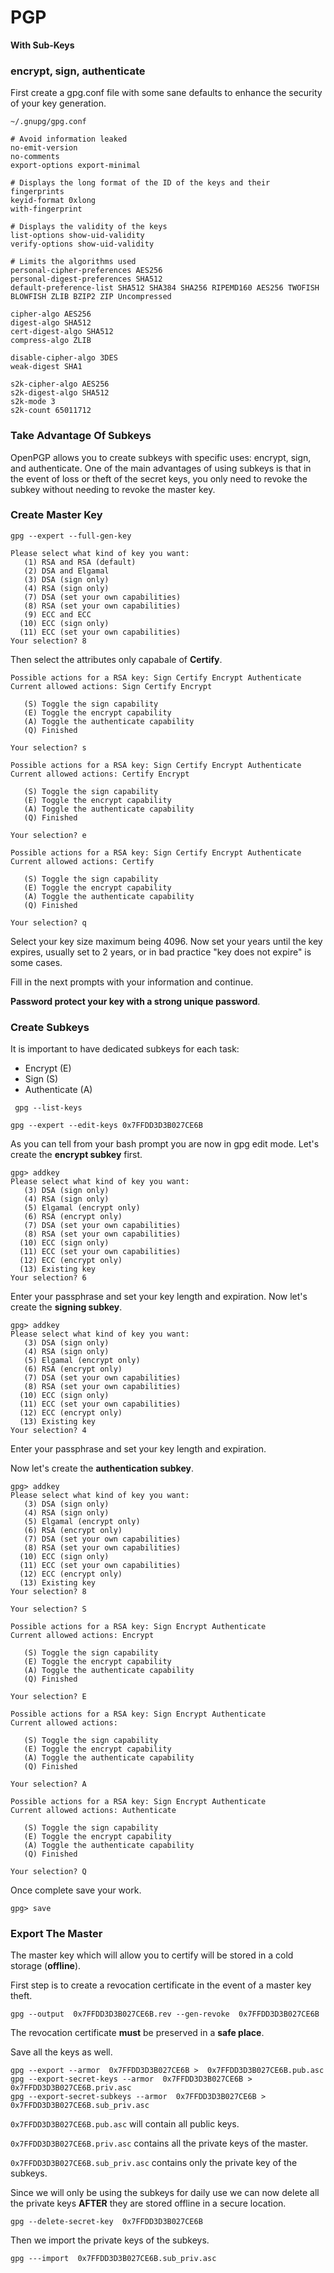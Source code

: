 # PGP
**With Sub-Keys**

### encrypt, sign, authenticate

First create a gpg.conf file with some sane defaults to enhance the security of your key generation.

`~/.gnupg/gpg.conf`

```
# Avoid information leaked
no-emit-version
no-comments
export-options export-minimal

# Displays the long format of the ID of the keys and their fingerprints
keyid-format 0xlong
with-fingerprint

# Displays the validity of the keys
list-options show-uid-validity
verify-options show-uid-validity

# Limits the algorithms used
personal-cipher-preferences AES256
personal-digest-preferences SHA512
default-preference-list SHA512 SHA384 SHA256 RIPEMD160 AES256 TWOFISH BLOWFISH ZLIB BZIP2 ZIP Uncompressed

cipher-algo AES256
digest-algo SHA512
cert-digest-algo SHA512
compress-algo ZLIB

disable-cipher-algo 3DES
weak-digest SHA1

s2k-cipher-algo AES256
s2k-digest-algo SHA512
s2k-mode 3
s2k-count 65011712
```
### Take Advantage Of Subkeys

OpenPGP allows you to create subkeys with specific uses: encrypt, sign, and authenticate. One of the main advantages of using subkeys is that in the event of loss or theft of the secret keys, you only need to revoke the subkey without needing to revoke the master key. 

### Create Master Key

```
gpg --expert --full-gen-key

Please select what kind of key you want:
   (1) RSA and RSA (default)
   (2) DSA and Elgamal
   (3) DSA (sign only)
   (4) RSA (sign only)
   (7) DSA (set your own capabilities)
   (8) RSA (set your own capabilities)
   (9) ECC and ECC
  (10) ECC (sign only)
  (11) ECC (set your own capabilities)
Your selection? 8
```
Then select the attributes only capabale of **Certify**.

```
Possible actions for a RSA key: Sign Certify Encrypt Authenticate
Current allowed actions: Sign Certify Encrypt

   (S) Toggle the sign capability
   (E) Toggle the encrypt capability
   (A) Toggle the authenticate capability
   (Q) Finished

Your selection? s

Possible actions for a RSA key: Sign Certify Encrypt Authenticate
Current allowed actions: Certify Encrypt

   (S) Toggle the sign capability
   (E) Toggle the encrypt capability
   (A) Toggle the authenticate capability
   (Q) Finished

Your selection? e

Possible actions for a RSA key: Sign Certify Encrypt Authenticate
Current allowed actions: Certify

   (S) Toggle the sign capability
   (E) Toggle the encrypt capability
   (A) Toggle the authenticate capability
   (Q) Finished

Your selection? q
```
Select your key size maximum being 4096. Now set your years until the key expires, usually set to 2 years, or in bad practice "key does not expire" is some cases.

Fill in the next prompts with your information and continue.

**Password protect your key with a strong unique password**.

### Create Subkeys

It is important to have dedicated subkeys for each task:

+ Encrypt (E)
+ Sign (S)
+ Authenticate (A)
 
` gpg --list-keys`

`gpg --expert --edit-keys 0x7FFDD3D3B027CE6B`

As you can tell from your bash prompt you are now in gpg edit mode.
Let's create the **encrypt subkey** first.

```
gpg> addkey
Please select what kind of key you want:
   (3) DSA (sign only)
   (4) RSA (sign only)
   (5) Elgamal (encrypt only)
   (6) RSA (encrypt only)
   (7) DSA (set your own capabilities)
   (8) RSA (set your own capabilities)
  (10) ECC (sign only)
  (11) ECC (set your own capabilities)
  (12) ECC (encrypt only)
  (13) Existing key
Your selection? 6
```
Enter your passphrase and set your key length and expiration.
Now let's create the **signing subkey**.

```
gpg> addkey
Please select what kind of key you want:
   (3) DSA (sign only)
   (4) RSA (sign only)
   (5) Elgamal (encrypt only)
   (6) RSA (encrypt only)
   (7) DSA (set your own capabilities)
   (8) RSA (set your own capabilities)
  (10) ECC (sign only)
  (11) ECC (set your own capabilities)
  (12) ECC (encrypt only)
  (13) Existing key
Your selection? 4
```
Enter your passphrase and set your key length and expiration.

Now let's create the **authentication subkey**.

```
gpg> addkey
Please select what kind of key you want:
   (3) DSA (sign only)
   (4) RSA (sign only)
   (5) Elgamal (encrypt only)
   (6) RSA (encrypt only)
   (7) DSA (set your own capabilities)
   (8) RSA (set your own capabilities)
  (10) ECC (sign only)
  (11) ECC (set your own capabilities)
  (12) ECC (encrypt only)
  (13) Existing key
Your selection? 8

Your selection? S

Possible actions for a RSA key: Sign Encrypt Authenticate 
Current allowed actions: Encrypt 

   (S) Toggle the sign capability
   (E) Toggle the encrypt capability
   (A) Toggle the authenticate capability
   (Q) Finished

Your selection? E

Possible actions for a RSA key: Sign Encrypt Authenticate 
Current allowed actions: 

   (S) Toggle the sign capability
   (E) Toggle the encrypt capability
   (A) Toggle the authenticate capability
   (Q) Finished

Your selection? A

Possible actions for a RSA key: Sign Encrypt Authenticate 
Current allowed actions: Authenticate 

   (S) Toggle the sign capability
   (E) Toggle the encrypt capability
   (A) Toggle the authenticate capability
   (Q) Finished

Your selection? Q
```

Once complete save your work.
 
 `gpg> save`
 
### Export The Master
 
 The master key which will allow you to certify will be stored in a cold storage (**offline**).
 
 First step is to create a revocation certificate in the event of a master key theft.
 
 `gpg --output  0x7FFDD3D3B027CE6B.rev --gen-revoke  0x7FFDD3D3B027CE6B`
 
 The revocation certificate **must** be preserved in a **safe place**.

 Save all the keys as well.
 
```
gpg --export --armor  0x7FFDD3D3B027CE6B >  0x7FFDD3D3B027CE6B.pub.asc
gpg --export-secret-keys --armor  0x7FFDD3D3B027CE6B >  0x7FFDD3D3B027CE6B.priv.asc
gpg --export-secret-subkeys --armor  0x7FFDD3D3B027CE6B >  0x7FFDD3D3B027CE6B.sub_priv.asc
```
 `0x7FFDD3D3B027CE6B.pub.asc` will contain all public keys.
 
 `0x7FFDD3D3B027CE6B.priv.asc` contains all the private keys of the master. 
 
 `0x7FFDD3D3B027CE6B.sub_priv.asc` contains only the private key of the subkeys.
 
 Since we will only be using the subkeys for daily use we can now delete all the private keys **AFTER** they are stored offline in a secure location.
 
 `gpg --delete-secret-key  0x7FFDD3D3B027CE6B`
 
 Then we import the private keys of the subkeys.
 
 `gpg ---import  0x7FFDD3D3B027CE6B.sub_priv.asc`

